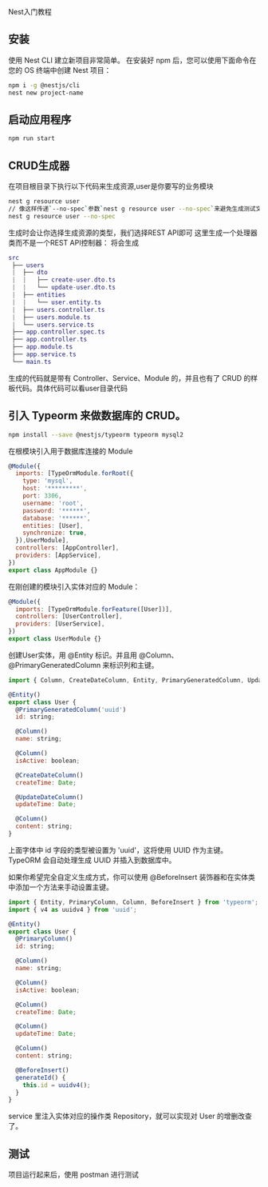 Nest入门教程

## 安装
使用 Nest CLI 建立新项目非常简单。 在安装好 npm 后，您可以使用下面命令在您的 OS 终端中创建 Nest 项目：
```bash
npm i -g @nestjs/cli
nest new project-name
```
## 启动应用程序
```bash
npm run start
```
## CRUD生成器
在项目根目录下执行以下代码来生成资源,user是你要写的业务模块
```bash
nest g resource user
// 像这样传递`--no-spec`参数`nest g resource user --no-spec`来避免生成测试文件
nest g resource user --no-spec
```
生成时会让你选择生成资源的类型，我们选择REST API即可 这里生成一个处理器类而不是一个REST API控制器：
将会生成
```lua
src
 ├── users
 |  ├── dto
 |  |   ├── create-user.dto.ts
 |  |   └── update-user.dto.ts
 |  ├── entities
 |  |   └── user.entity.ts
 |  ├── users.controller.ts
 |  ├── users.module.ts
 |  └── users.service.ts
 ├── app.controller.spec.ts
 ├── app.controller.ts
 ├── app.module.ts
 ├── app.service.ts
 └── main.ts
```
生成的代码就是带有 Controller、Service、Module 的，并且也有了 CRUD 的样板代码。具体代码可以看user目录代码
## 引入 Typeorm 来做数据库的 CRUD。
```bash
npm install --save @nestjs/typeorm typeorm mysql2
```
在根模块引入用于数据库连接的 Module
```js
@Module({
  imports: [TypeOrmModule.forRoot({
    type: 'mysql',
    host: '*********',
    port: 3306,
    username: 'root',
    password: '******',
    database: '******',
    entities: [User],
    synchronize: true,
  }),UserModule],
  controllers: [AppController],
  providers: [AppService],
})
export class AppModule {}
```
在刚创建的模块引入实体对应的 Module：
```js
@Module({
  imports: [TypeOrmModule.forFeature([User])],
  controllers: [UserController],
  providers: [UserService],
})
export class UserModule {}
```
创建User实体，用 @Entity 标识。并且用 @Column、@PrimaryGeneratedColumn 来标识列和主键。
```js
import { Column, CreateDateColumn, Entity, PrimaryGeneratedColumn, UpdateDateColumn } from 'typeorm';

@Entity()
export class User {
  @PrimaryGeneratedColumn('uuid')
  id: string;

  @Column()
  name: string;

  @Column()
  isActive: boolean;

  @CreateDateColumn()
  createTime: Date;

  @UpdateDateColumn()
  updateTime: Date;

  @Column()
  content: string;
}
```
上面字体中 id 字段的类型被设置为 'uuid'，这将使用 UUID 作为主键。TypeORM 会自动处理生成 UUID 并插入到数据库中。

如果你希望完全自定义生成方式，你可以使用 @BeforeInsert 装饰器和在实体类中添加一个方法来手动设置主键。
```js
import { Entity, PrimaryColumn, Column, BeforeInsert } from 'typeorm';
import { v4 as uuidv4 } from 'uuid';

@Entity()
export class User {
  @PrimaryColumn()
  id: string;

  @Column()
  name: string;

  @Column()
  isActive: boolean;

  @Column()
  createTime: Date;

  @Column()
  updateTime: Date;

  @Column()
  content: string;

  @BeforeInsert()
  generateId() {
    this.id = uuidv4();
  }
}
```
service 里注入实体对应的操作类 Repository，就可以实现对 User 的增删改查了。
## 测试
项目运行起来后，使用 postman 进行测试